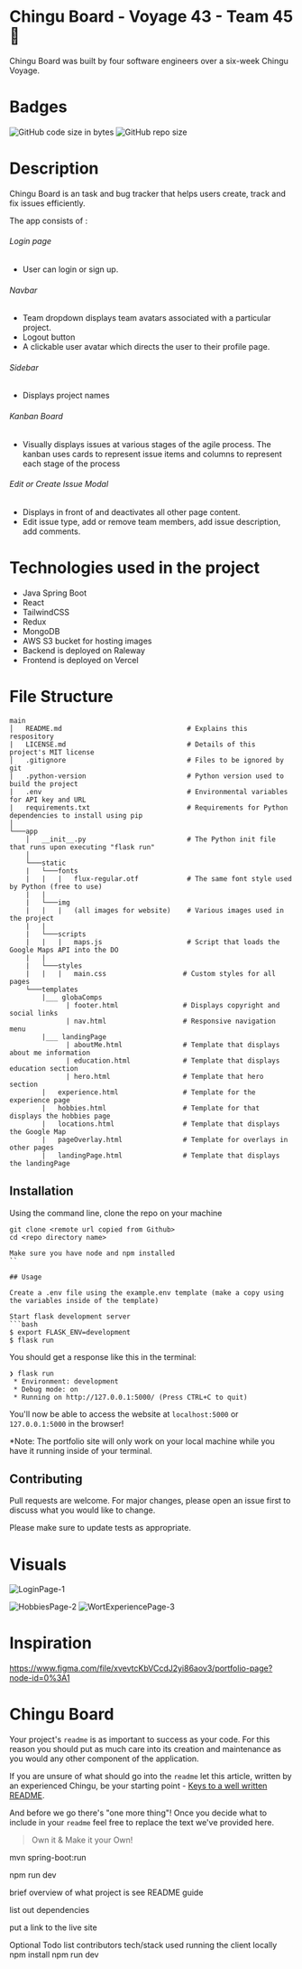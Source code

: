 # Chingu Board - Voyage 43 - Team 45 💪

 Chingu Board was built by four software engineers over a six-week Chingu Voyage.

# Badges
![GitHub code size in bytes](https://img.shields.io/github/languages/code-size/chingu-voyages/v43-tier3-team-45?style=plastic)
![GitHub repo size](https://img.shields.io/github/repo-size/chingu-voyages/v43-tier3-team-45?style=plastic)

# Description
Chingu Board is an task and bug tracker that helps users create, track and fix issues efficiently.  

The app consists of :

###### Login page  
* User can login or sign up. 

###### Navbar 
* Team dropdown displays team avatars associated with a particular project. 
* Logout button
* A clickable user avatar which directs the user to their profile page.

###### Sidebar
* Displays project names

###### Kanban Board
* Visually displays issues at various stages of the agile process. The kanban uses cards to represent issue items and columns to represent each stage of the process

###### Edit or Create Issue Modal
* Displays in front of and deactivates all other page content. 
* Edit issue type, add or remove team members, add issue description, add comments. 

# Technologies used in the project
* Java Spring Boot 
* React
* TailwindCSS
* Redux
* MongoDB
* AWS S3 bucket for hosting images
* Backend is deployed on Raleway
* Frontend is deployed on Vercel

# File Structure
```
main
│   README.md                               # Explains this respository
|   LICENSE.md                              # Details of this project's MIT license
│   .gitignore                              # Files to be ignored by git
|   .python-version                         # Python version used to build the project
|   .env                                    # Environmental variables for API key and URL
|   requirements.txt                        # Requirements for Python dependencies to install using pip
│
└───app
    │   __init__.py                         # The Python init file that runs upon executing "flask run"
    │
    └───static
    |   └───fonts
    |   |   |   flux-regular.otf            # The same font style used by Python (free to use)
    |   |
    |   └───img
    |   |   |   (all images for website)    # Various images used in the project
    |   |
    |   └───scripts
    |   |   |   maps.js                     # Script that loads the Google Maps API into the DO
    |   |
    |   └───styles
    |   |   |   main.css                   # Custom styles for all pages
    └───templates
        |___ globaComps 
              | footer.html                # Displays copyright and social links
              | nav.html                   # Responsive navigation menu
        |___ landingPage
              | aboutMe.html               # Template that displays about me information
              | education.html             # Template that displays education section  
              | hero.html                  # Template that hero section  
        |   experience.html                # Template for the experience page
        |   hobbies.html                   # Template for that displays the hobbies page
        |   locations.html                 # Template that displays the Google Map
        |   pageOverlay.html               # Template for overlays in other pages
        |   landingPage.html               # Template that displays the landingPage
 ```       

## Installation
Using the command line, clone the repo on your machine
```
git clone <remote url copied from Github>
cd <repo directory name>

Make sure you have node and npm installed
``

## Usage

Create a .env file using the example.env template (make a copy using the variables inside of the template)

Start flask development server
```bash
$ export FLASK_ENV=development
$ flask run
```

You should get a response like this in the terminal:
```
❯ flask run
 * Environment: development
 * Debug mode: on
 * Running on http://127.0.0.1:5000/ (Press CTRL+C to quit)
```

You'll now be able to access the website at `localhost:5000` or `127.0.0.1:5000` in the browser! 

*Note: The portfolio site will only work on your local machine while you have it running inside of your terminal. 

## Contributing

Pull requests are welcome. For major changes, please open an issue first to discuss what you would like to change.

Please make sure to update tests as appropriate.

# Visuals
![LoginPage-1](https://user-images.githubusercontent.com/20806815/192336943-67042239-f4b6-4493-807b-72087fa85ce8.png)

![HobbiesPage-2](https://user-images.githubusercontent.com/20806815/192337012-5314882b-5066-4e2d-b4d7-27b222833d10.png)
![WortExperiencePage-3](https://user-images.githubusercontent.com/20806815/192337103-869debca-0153-4ccc-83a7-bee08c21158f.png)

# Inspiration
https://www.figma.com/file/xvevtcKbVCcdJ2yi86aov3/portfolio-page?node-id=0%3A1
# Chingu Board

Your project's `readme` is as important to success as your code. For 
this reason you should put as much care into its creation and maintenance
as you would any other component of the application.

If you are unsure of what should go into the `readme` let this article,
written by an experienced Chingu, be your starting point - 
[Keys to a well written README](https://tinyurl.com/yk3wubft).

And before we go there's "one more thing"! Once you decide what to include
in your `readme` feel free to replace the text we've provided here.

> Own it & Make it your Own!

 mvn spring-boot:run
 
 npm run dev
 
 brief overview of what project is see README guide
 
 list out dependencies
 
 put a link to the live site

Optional Todo list
contributors
tech/stack used
running the client locally 
npm install
npm run dev
